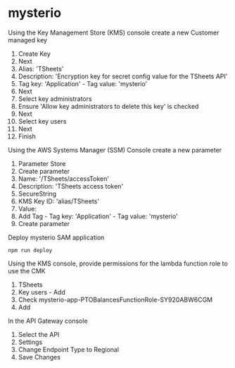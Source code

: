 # mysterio

Using the Key Management Store (KMS) console create a new Customer managed key
1) Create Key
2) Next
3) Alias: 'TSheets'
4) Description: 'Encryption key for secret config value for the TSheets API'
5) Tag key: 'Application' - Tag value: 'mysterio'
6) Next
7) Select key administrators
8) Ensure 'Allow key administrators to delete this key' is checked
9) Next
10) Select key users
11) Next
12) Finish

Using the AWS Systems Manager (SSM) Console create a new parameter
1) Parameter Store
2) Create parameter
3) Name: '/TSheets/accessToken'
4) Description: 'TSheets access token'
5) SecureString
6) KMS Key ID: 'alias/TSheets'
7) Value: <TSheets Access Token>
8) Add Tag - Tag key: 'Application' - Tag value: 'mysterio'
9) Create parameter

Deploy mysterio SAM application

```
npm run deploy
```

Using the KMS console, provide permissions for the lambda function role to use the CMK
1) TSheets
2) Key users - Add
3) Check mysterio-app-PTOBalancesFunctionRole-SY920ABW6CGM
4) Add

In the API Gateway console
1) Select the API
2) Settings
3) Change Endpoint Type to Regional
4) Save Changes
